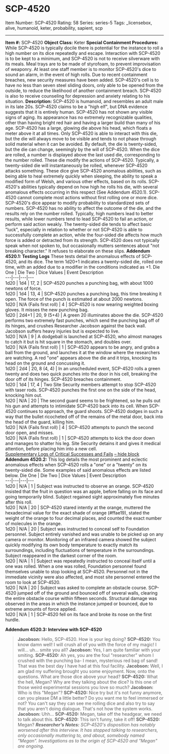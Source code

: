# SCP-4520
Item Number: SCP-4520
Rating: 58
Series: series-5
Tags: _licensebox, alive, humanoid, keter, probability, sapient, scp

---

**Item #:** SCP-4520
**Object Class:** Keter
**Special Containment Procedures:** While SCP-4520 is typically docile there is potential for the instance to roll a high number on its dice repeatedly and escape. Interaction with SCP-4520 is to be kept to a minimum, and SCP-4520 is not to receive silverware with its meals. Meal trays are to be made of styrofoam, to prevent improvisation of weaponry. At least one staff member is to monitor SCP-4520's dice to sound an alarm, in the event of high rolls.
Due to recent containment breaches, new security measures have been added. SCP-4520's cell is to have no less than seven steel sliding doors, only able to be opened from the outside, to reduce the likelihood of another containment breach. SCP-4520 is also to receive counseling for depression and anxiety relating to his situation.
**Description:** SCP-4520 is humanoid, and resembles an adult male in its late 20s. SCP-4520 claims to be a "high elf", but DNA evidence suggests that it is entirely human. SCP-4520 has not shown any visible signs of aging. Its appearance has no extremely recognizable qualities, other than having bright red hair and having a larger build than many of his age.
SCP-4520 has a large, glowing die above his head, which floats a meter above it at all times. Only SCP-4520 is able to interact with this die, but the die will always move to be visible and tends to not phase through solid material when it can be avoided. By default, the die is twenty-sided, but the die can change, seemingly by the will of SCP-4520. When the dice are rolled, a number is displayed above the last used die, corresponding to the number rolled. These die modify the actions of SCP-4520. Typically, a twenty-sided die will instantaneously be rolled, whenever SCP-4520 attacks something.
These dice give SCP-4520 anomalous abilities, such as being able to heal extremely quickly when sleeping, the ability to speak a modified form of Welsh, and various other effects, based on its rolls. SCP-4520's abilities typically depend on how high he rolls his die, with several anomalous effects occurring in this respect (See Addendum 4520.1). SCP-4520 cannot complete most actions without first rolling one or more dice.
SCP-4520's dice appear to modify probability to standardized sets of numbers. SCP-4520 has no ability to affect the outcome of the die, and the results rely on the number rolled. Typically, high numbers lead to better results, while lower numbers tend to lead SCP-4520 to fail an action, or perform said action weakly. The twenty-sided die tends to affect basic "luck", especially in relation to whether or not SCP-4520 is able to successfully complete an action, while the four-sided die affects how much force is added or detracted from its strength.
SCP-4520 does not typically speak when not spoken to, but occasionally mutters sentences about "not breaking character." It refuses to elaborate on these slips.
**Addendum 4520.1: Testing Logs** These tests detail the anomalous effects of SCP-4520, and its dice. The term 1d20+1 indicates a twenty-sided die, rolled one time, with an added due to a modifier in the conditions indicated as +1.
Die One | Die Two | Dice Values | Event Description  
---|---|---|---  
1d20 | 1d4 | 17, 2 | SCP-4520 punches a punching bag, with about 1000 newtons of force.  
1d20 | 1d4 | 13, 4 | SCP-4520 punches a punching bag, this time breaking it open. The force of the punch is estimated at about 2000 newtons.  
1d20 | N/A (Fails first roll) | 4 | SCP-4520 is now wearing weighted boxing gloves. It misses the new punching bag.  
1d20 | 2d4+1 | 20, 9 (5+4) | A green 20 illuminates above the die. SCP-4520 performs two extremely fast punches, which send the punching bag off of its hinges, and crushes Researcher Jacobson against the back wall. Jacobson suffers heavy injuries but is expected to live.  
1d20 | N/A | 9 | A dodgeball is launched at SCP-4520, who almost manages to catch it but is hit square in the stomach, and doubles over.  
1d20 | N/A (Fails first roll) | 1 | SCP-4520 appears to be angry, and grabs a ball from the ground, and launches it at the window where the researchers are watching. A red "one" appears above the die and it trips, knocking its head on the ground and concussing it.  
1d20 | 2d4 | 20, 8 (4, 4) | In an unscheduled event, SCP-4520 rolls a green twenty and does two quick punches into the door in his cell, breaking the door off of its hinges. SCP-4520 breaches containment.  
1d20 | 1d4 | 17, 4 | Two Site Security members attempt to stop SCP-4520 with taser rods. SCP-4520 punches the first one on the side of the head, knocking him out.  
1d20 | N/A | 20 | The second guard seems to be frightened, so he pulls out his gun and attempts to intimidate SCP-4520 back into its cell. When SCP-4520 continues to approach, the guard shoots. SCP-4520 dodges in such a way that the bullet ricocheted off of the remains of the metal door, back into the head of the guard, killing him.  
1d20 | N/A (Fails first roll) | 4 | SCP-4520 attempts to punch the second door open, and misses.  
1d20 | N/A (Fails first roll) | 1 | SCP-4520 attempts to kick the door down and manages to shatter his leg. Site Security detains it and gives it medical attention, before placing him into a new cell.  
[Supplementary Logs of Critical Successes and Fails](javascript:;)
[– hide block](javascript:;)
**Addendum 4520.2:**
This log details the most prominent and eclectic anomalous effects when SCP-4520 rolls a "one" or a "twenty" on its twenty-sided die. Some examples of said anomalous effects are listed below.
Die One | Die Two | Dice Values | Event Description  
---|---|---|---  
1d20 | N/A | 1 | Subject was instructed to observe an orange. SCP-4520 insisted that the fruit in question was an apple, before falling on its face and going temporarily blind. Subject regained sight approximately five minutes after this roll.  
1d20 | N/A | 20 | SCP-4520 stared intently at the orange, muttered the hexadecimal value for the exact shade of orange (#ffae19), stated the weight of the orange to four decimal places, and counted the exact number of molecules in the orange.  
1d20 | N/A | 20 | Subject was instructed to conceal self to Foundation personnel. Subject entirely vanished and was unable to be picked up on any camera or monitor. Monitoring of an infrared camera showed the subject quickly modifying its own body temperature to exactly match its surroundings, including fluctuations of temperature in the surroundings. Subject reappeared in the darkest corner of the room.  
1d20 | N/A | 1 | Subject was repeatedly instructed to conceal itself until a one was rolled. When a one was rolled, Foundation personnel found themselves unable to stop looking at SCP-4520. Personnel not in the immediate vicinity were also affected, and most site personnel entered the room to look at SCP-4520.  
1d20 | N/A | 20 | Subject was asked to complete an obstacle course. SCP-4520 jumped off of the ground and bounced off of several walls, clearing the entire obstacle course within fifteen seconds. Structural damage was observed in the areas in which the instance jumped or bounced, due to extreme amounts of force applied.  
1d20 | N/A | 1 | SCP-4520 fell on its face and broke its nose on the first hurdle.  
  
**Addendum 4520.3: Interview with SCP-4520**
> **Jacobson:** Hello, SCP-4520. How is your leg doing?
> **SCP-4520:** You know damn well! I will crush all of you with the force of my magic! I will… uh… smite you all?
> **Jacobson:** Yes, I am quite familiar with your smiting.
> **SCP-4520:** Ah yes, you are the foul "researcher" whom I crushed with the punching ba- I mean, mysterious red bag of sand! That was the best day I have had at this foul facility.
> **Jacobson:** Well, I am glad my suffering brought you some enjoyment. Now, onto the questions. What are those dice above your head?
> **SCP-4520:** What the hell, Megan? Why are they talking about the dice? Is this one of those weird experimental sessions you love so much?
> **Jacobson:** Who is this "Megan"?
> **SCP-4520:** Nice try but it's not funny anymore, can you please DM a little better? Do you want me to feel immersed or not? You can't say they can see me rolling dice and also try to say that you aren't doing dialogue. That's not how the system works.
> **Jacobson:** Uhh…
> **SCP-4520:** Megan, take off the headgear, we need to talk about this.
> **SCP-4520:** This isn't funny, take it off!
> **SCP-4520:** Megan?
_**Researcher's Notes:** SCP-4520's disposition has notably worsened after this interview. It has stopped talking to researchers, only occasionally muttering to, and about, somebody named "Megan". Investigations as to the origin of SCP-4520 and "Megan" are ongoing._